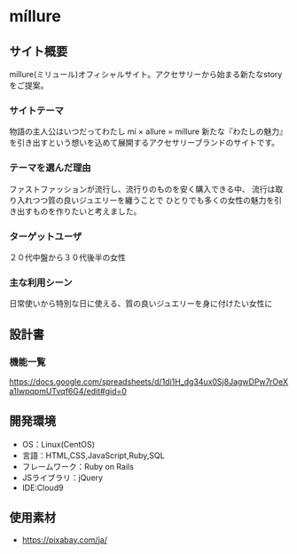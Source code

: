 #  míllure

## サイト概要
míllure(ミリュール)オフィシャルサイト。アクセサリーから始まる新たなstoryをご提案。


### サイトテーマ
物語の主人公はいつだってわたし
mí × allure = míllure
新たな『わたしの魅力』を引き出すという想いを込めて展開するアクセサリーブランドのサイトです。

### テーマを選んだ理由
ファストファッションが流行し、流行りのものを安く購入できる中、
流行は取り入れつつ質の良いジュエリーを纏うことで
ひとりでも多くの女性の魅力を引き出すものを作りたいと考えました。

### ターゲットユーザ
２０代中盤から３０代後半の女性

### 主な利用シーン
日常使いから特別な日に使える、質の良いジュエリーを身に付けたい女性に

## 設計書

### 機能一覧
https://docs.google.com/spreadsheets/d/1di1H_dg34ux0Sj8JagwDPw7rOeXa1IwpqpmUTvqf6G4/edit#gid=0

## 開発環境
- OS：Linux(CentOS)
- 言語：HTML,CSS,JavaScript,Ruby,SQL
- フレームワーク：Ruby on Rails
- JSライブラリ：jQuery
- IDE:Cloud9

## 使用素材
- https://pixabay.com/ja/
